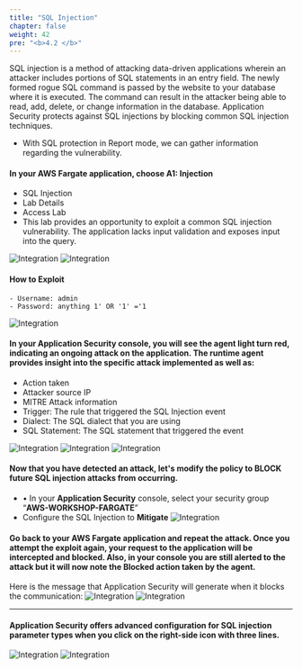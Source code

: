 ```yaml
---
title: "SQL Injection"
chapter: false
weight: 42
pre: "<b>4.2 </b>"
---
```


SQL injection is a method of attacking data-driven applications wherein an attacker includes portions of SQL statements in an entry field. The newly formed rogue SQL command is passed by the website to your database where it is executed. The command can result in the attacker being able to read, add, delete, or change information in the database. Application Security protects against SQL injections by blocking common SQL injection techniques.

- With SQL protection in Report mode, we can gather information regarding the vulnerability.

#### In your AWS Fargate application, choose A1: Injection
- SQL Injection
- Lab Details
- Access Lab
- This lab provides an opportunity to exploit a common SQL injection vulnerability. The application lacks input validation and exposes input into the query.

![Integration](/images/sql1.png)
![Integration](/images/sql2.png)

#### How to Exploit

````
- Username: admin
- Password: anything 1' OR '1' ='1
````

![Integration](/images/sql_injection.png)

#### In your Application Security console, you will see the agent light turn red, indicating an ongoing attack on the application. The runtime agent provides insight into the specific attack implemented as well as:
- Action taken
- Attacker source IP
- MITRE Attack information
- Trigger: The rule that triggered the SQL Injection event
- Dialect: The SQL dialect that you are using
- SQL Statement: The SQL statement that triggered the event


![Integration](/images/seceventconsole.png)
![Integration](/images/c1as-sql-report.png)
![Integration](/images/sql_mitre.png)

#### Now that you have detected an attack, let's modify the policy to BLOCK future SQL injection attacks from occurring.
- •	In your **Application Security** console, select your security group “**AWS-WORKSHOP-FARGATE**”
- Configure the SQL Injection to **Mitigate**
![Integration](/images/enable-sql1.png)

#### Go back to your AWS Fargate application and repeat the attack. Once you attempt the exploit again, your request to the application will be intercepted and blocked. Also, in your console you are still alerted to the attack but it will now note the Blocked action taken by the agent.

Here is the message that Application Security will generate when it blocks the communication:
![Integration](/images/request_blocked.png)
![Integration](/images/sql-as-block.png)

---

#### Application Security offers advanced configuration for SQL injection parameter types when you click on the right-side icon with three lines.

![Integration](/images/sql-advanced1.png)
![Integration](/images/sql-advanced.png)


